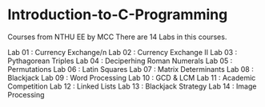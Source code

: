 # Introduction-to-C-Programming
Courses from NTHU EE by MCC
There are 14 Labs in this courses.

Lab 01 : Currency Exchange/n
Lab 02 : Currency Exchange II
Lab 03 : Pythagorean Triples
Lab 04 : Deciperhing Roman Numerals
Lab 05 : Permutations
Lab 06 : Latin Squares
Lab 07 : Matrix Determinants
Lab 08 : Blackjack
Lab 09 : Word Processing
Lab 10 : GCD & LCM
Lab 11 : Academic Competition
Lab 12 : Linked Lists
Lab 13 : Blackjack Strategy
Lab 14 : Image Processing
